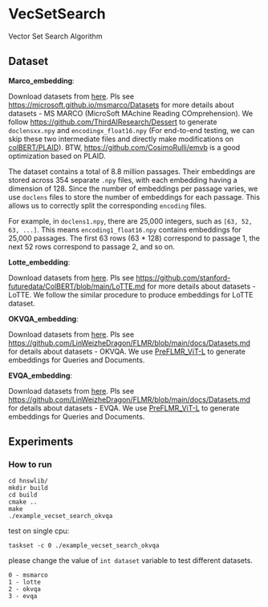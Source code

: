 # VecSetSearch
Vector Set Search Algorithm

## Dataset

**Marco_embedding**: 

Download datasets from [here](https://hkustconnect-my.sharepoint.com/:f:/g/personal/ytianbc_connect_ust_hk/EuaO6KmFlR5JpeWUUKLH6ccBEpFudB8yEJYBGnPRpX-G3g?e=zyZvsf).
Pls see https://microsoft.github.io/msmarco/Datasets for more details about datasets - MS MARCO (MicroSoft MAchine Reading COmprehension).
We follow https://github.com/ThirdAIResearch/Dessert to generate `doclensxx.npy` and `encodingx_float16.npy` (For end-to-end testing, we can skip these two intermediate files and directly make modifications on [colBERT/PLAID](https://github.com/stanford-futuredata/ColBERT)).
BTW, https://github.com/CosimoRulli/emvb is a good optimization based on PLAID.

The dataset contains a total of 8.8 million passages. Their embeddings are stored across 354 separate `.npy` files, with each embedding having a dimension of 128. Since the number of embeddings per passage varies, we use `doclens` files to store the number of embeddings for each passage. This allows us to correctly split the corresponding `encoding` files.

For example, in `doclens1.npy`, there are 25,000 integers, such as `[63, 52, 63, ...]`. This means `encoding1_float16.npy` contains embeddings for 25,000 passages. The first 63 rows (63 * 128) correspond to passage 1, the next 52 rows correspond to passage 2, and so on.



**Lotte_embedding**: 

Download datasets from [here](https://github.com/stanford-futuredata/ColBERT/blob/main/LoTTE.md).
Pls see https://github.com/stanford-futuredata/ColBERT/blob/main/LoTTE.md for more details about datasets - LoTTE.
We follow the similar procedure to produce embeddings for LoTTE dataset.

**OKVQA_embedding**: 

Download datasets from [here](https://github.com/LinWeizheDragon/FLMR/blob/main/docs/Datasets.md).
Pls see https://github.com/LinWeizheDragon/FLMR/blob/main/docs/Datasets.md for details about datasets - OKVQA.
We use [PreFLMR_ViT-L](https://huggingface.co/LinWeizheDragon/PreFLMR_ViT-L) to generate embeddings for Queries and Documents.


**EVQA_embedding**: 

Download datasets from [here](https://github.com/LinWeizheDragon/FLMR/blob/main/docs/Datasets.md).
Pls see https://github.com/LinWeizheDragon/FLMR/blob/main/docs/Datasets.md for details about datasets - EVQA.
We use [PreFLMR_ViT-L](https://huggingface.co/LinWeizheDragon/PreFLMR_ViT-L) to generate embeddings for Queries and Documents.

## Experiments

### How to run

```
cd hnswlib/
mkdir build
cd build
cmake ..
make
./example_vecset_search_okvqa
```

test on single cpu:

```
taskset -c 0 ./example_vecset_search_okvqa
```

please change the value of `int dataset` variable to test different datasets.

```
0 - msmarco
1 - lotte
2 - okvqa
3 - evqa
```
